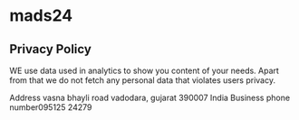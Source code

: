 # mads24
## Privacy Policy
WE use data used in analytics to show you content of your needs. Apart from that we do not fetch any personal data that violates users privacy.

Address
vasna bhayli road
vadodara, gujarat 390007
India
Business phone number095125 24279
